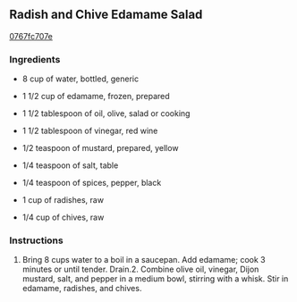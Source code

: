 ## Radish and Chive Edamame Salad

[0767fc707e](http://www.myrecipes.com/recipe/radish-chive-edamame-salad)

### Ingredients

 - 8 cup of water, bottled, generic

 - 1 1/2 cup of edamame, frozen, prepared

 - 1 1/2 tablespoon of oil, olive, salad or cooking

 - 1 1/2 tablespoon of vinegar, red wine

 - 1/2 teaspoon of mustard, prepared, yellow

 - 1/4 teaspoon of salt, table

 - 1/4 teaspoon of spices, pepper, black

 - 1 cup of radishes, raw

 - 1/4 cup of chives, raw

### Instructions

1. Bring 8 cups water to a boil in a saucepan. Add edamame; cook 3 minutes or until tender. Drain.2. Combine olive oil, vinegar, Dijon mustard, salt, and pepper in a medium bowl, stirring with a whisk. Stir in edamame, radishes, and chives.